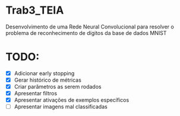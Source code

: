 # Trab3_TEIA
Desenvolvimento de uma Rede Neural Convolucional para resolver o problema de reconhecimento de dígitos da base de dados MNIST

# TODO:

* [X] Adicionar early stopping
* [X] Gerar histórico de métricas
* [X] Criar parâmetros as serem rodados
* [X] Apresentar filtros
* [X] Apresentar ativações de exemplos específicos
* [ ] Apresentar imagens mal classificadas
